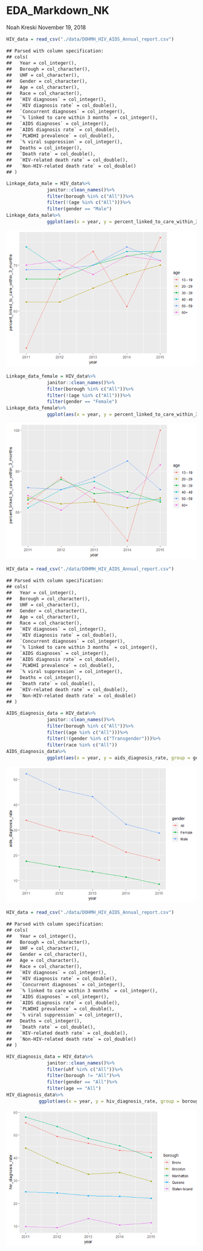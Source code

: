 EDA\_Markdown\_NK
================
Noah Kreski
November 19, 2018

``` r
HIV_data = read_csv("./data/DOHMH_HIV_AIDS_Annual_report.csv")
```

    ## Parsed with column specification:
    ## cols(
    ##   Year = col_integer(),
    ##   Borough = col_character(),
    ##   UHF = col_character(),
    ##   Gender = col_character(),
    ##   Age = col_character(),
    ##   Race = col_character(),
    ##   `HIV diagnoses` = col_integer(),
    ##   `HIV diagnosis rate` = col_double(),
    ##   `Concurrent diagnoses` = col_integer(),
    ##   `% linked to care within 3 months` = col_integer(),
    ##   `AIDS diagnoses` = col_integer(),
    ##   `AIDS diagnosis rate` = col_double(),
    ##   `PLWDHI prevalence` = col_double(),
    ##   `% viral suppression` = col_integer(),
    ##   Deaths = col_integer(),
    ##   `Death rate` = col_double(),
    ##   `HIV-related death rate` = col_double(),
    ##   `Non-HIV-related death rate` = col_double()
    ## )

``` r
Linkage_data_male = HIV_data%>%
               janitor::clean_names()%>%
               filter(borough %in% c("All"))%>%
               filter(!(age %in% c("All")))%>%
               filter(gender == "Male")
Linkage_data_male%>%
               ggplot(aes(x = year, y = percent_linked_to_care_within_3_months, group = age, color = age))+geom_point() + geom_line()
```

![](EDA_NK_Markdown_files/figure-markdown_github/eda%20linkage-1.png)

``` r
Linkage_data_female = HIV_data%>%
               janitor::clean_names()%>%
               filter(borough %in% c("All"))%>%
               filter(!(age %in% c("All")))%>%
               filter(gender == "Female")
Linkage_data_female%>%
               ggplot(aes(x = year, y = percent_linked_to_care_within_3_months, group = age, color = age))+geom_point() + geom_line()         
```

![](EDA_NK_Markdown_files/figure-markdown_github/eda%20linkage-2.png)

``` r
HIV_data = read_csv("./data/DOHMH_HIV_AIDS_Annual_report.csv")
```

    ## Parsed with column specification:
    ## cols(
    ##   Year = col_integer(),
    ##   Borough = col_character(),
    ##   UHF = col_character(),
    ##   Gender = col_character(),
    ##   Age = col_character(),
    ##   Race = col_character(),
    ##   `HIV diagnoses` = col_integer(),
    ##   `HIV diagnosis rate` = col_double(),
    ##   `Concurrent diagnoses` = col_integer(),
    ##   `% linked to care within 3 months` = col_integer(),
    ##   `AIDS diagnoses` = col_integer(),
    ##   `AIDS diagnosis rate` = col_double(),
    ##   `PLWDHI prevalence` = col_double(),
    ##   `% viral suppression` = col_integer(),
    ##   Deaths = col_integer(),
    ##   `Death rate` = col_double(),
    ##   `HIV-related death rate` = col_double(),
    ##   `Non-HIV-related death rate` = col_double()
    ## )

``` r
AIDS_diagnosis_data = HIV_data%>%
               janitor::clean_names()%>%
               filter(borough %in% c("All"))%>%
               filter((age %in% c("All")))%>%
               filter(!(gender %in% c("Transgender")))%>%
               filter(race %in% c("All"))
AIDS_diagnosis_data%>%
               ggplot(aes(x = year, y = aids_diagnosis_rate, group = gender, color = gender))+geom_point() + geom_line()
```

![](EDA_NK_Markdown_files/figure-markdown_github/eda%20aids%20diagnosis%20rate-1.png)

``` r
HIV_data = read_csv("./data/DOHMH_HIV_AIDS_Annual_report.csv")
```

    ## Parsed with column specification:
    ## cols(
    ##   Year = col_integer(),
    ##   Borough = col_character(),
    ##   UHF = col_character(),
    ##   Gender = col_character(),
    ##   Age = col_character(),
    ##   Race = col_character(),
    ##   `HIV diagnoses` = col_integer(),
    ##   `HIV diagnosis rate` = col_double(),
    ##   `Concurrent diagnoses` = col_integer(),
    ##   `% linked to care within 3 months` = col_integer(),
    ##   `AIDS diagnoses` = col_integer(),
    ##   `AIDS diagnosis rate` = col_double(),
    ##   `PLWDHI prevalence` = col_double(),
    ##   `% viral suppression` = col_integer(),
    ##   Deaths = col_integer(),
    ##   `Death rate` = col_double(),
    ##   `HIV-related death rate` = col_double(),
    ##   `Non-HIV-related death rate` = col_double()
    ## )

``` r
HIV_diagnosis_data = HIV_data%>%
               janitor::clean_names()%>%
               filter(uhf %in% c("All"))%>%
               filter(borough != "All")%>%
               filter(gender == "All")%>%
               filter(age == "All")
HIV_diagnosis_data%>%
            ggplot(aes(x = year, y = hiv_diagnosis_rate, group = borough, color = borough))+geom_point() + geom_line()
```

![](EDA_NK_Markdown_files/figure-markdown_github/eda%20HIV%20diagnosis%20rate%20by%20borough-1.png)

